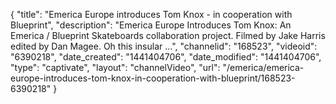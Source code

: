 {
    "title": "Emerica Europe introduces Tom Knox - in cooperation with Blueprint",
    "description": "Emerica Europe Introduces Tom Knox: An Emerica \/ Blueprint Skateboards collaboration project. Filmed by Jake Harris edited by Dan Magee. Oh this insular ...",
    "channelid": "168523",
    "videoid": "6390218",
    "date_created": "1441404706",
    "date_modified": "1441404706",
    "type": "captivate",
    "layout": "channelVideo",
    "url": "\/emerica\/emerica-europe-introduces-tom-knox-in-cooperation-with-blueprint\/168523-6390218"
}